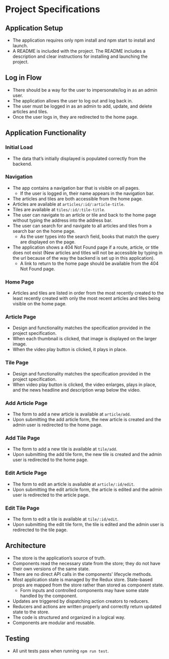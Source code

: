 # Project Specifications

## Application Setup
- The application requires only npm install and npm start to install and launch.
- A README is included with the project. The README includes a description and clear instructions for installing and launching the project.

## Log in Flow
- There should be a way for the user to impersonate/log in as an admin user.
- The application allows the user to log out and log back in.
- The user must be logged in as an admin to add, update, and delete articles and tiles.
- Once the user logs in, they are redirected to the home page.

## Application Functionality

### Initial Load
- The data that’s initially displayed is populated correctly from the backend.

### Navigation
- The app contains a navigation bar that is visible on all pages.
	- If the user is logged in, their name appears in the navigation bar.
- The articles and tiles are both accessible from the home page.
- Articles are available at `articles/:id/:article-title`.
- Tiles are available at `tiles/:id/:tile-title`.
- The user can navigate to an article or tile and back to the home page without typing the address into the address bar.
- The user can search for and navigate to all articles and tiles from a search bar on the home page.
	- As the user types into the search field, books that match the query are displayed on the page.
- The application shows a 404 Not Found page if a route, article, or title does not exist (New articles and titles will not be accessible by typing in the url because of the way the backend is set up in this application).
	- A link to return to the home page should be available from the 404 Not Found page.

### Home Page
- Articles and tiles are listed in order from the most recently created to the least recently created with only the most recent articles and tiles being visible on the home page.

### Article Page
- Design and functionality matches the specification provided in the project specification.
- When each thumbnail is clicked, that image is displayed on the larger image.
- When the video play button is clicked, it plays in place.

### Tile Page
- Design and functionality matches the specification provided in the project specification.
- When video play button is clicked, the video enlarges, plays in place, and the news headline and description wrap below the video.

### Add Article Page
- The form to add a new article is available at `article/add`.
- Upon submitting the add article form, the new article is created and the admin user is redirected to the home page.

### Add Tile Page
- The form to add a new tile is available at `tile/add`.
- Upon submitting the add tile form, the new tile is created and the admin user is redirected to the home page.

### Edit Article Page
- The form to edit an article is available at `article/:id/edit`.
- Upon submitting the edit article form, the article is edited and the admin user is redirected to the article page.

### Edit Tile Page
- The form to edit a tile is available at `tile/:id/edit`.
- Upon submitting the edit tile form, the tile is edited and the admin user is redirected to the tile page.

## Architecture
- The store is the application’s source of truth.
- Components read the necessary state from the store; they do not have their own versions of the same state.
- There are no direct API calls in the components' lifecycle methods.
- Most application state is managed by the Redux store. State-based props are mapped from the store rather than stored as component state.
	- Form inputs and controlled components may have some state handled by the component.
- Updates are triggered by dispatching action creators to reducers.
- Reducers and actions are written properly and correctly return updated state to the store.
- The code is structured and organized in a logical way.
- Components are modular and reusable.

## Testing
- All unit tests pass when running `npm run test`.

